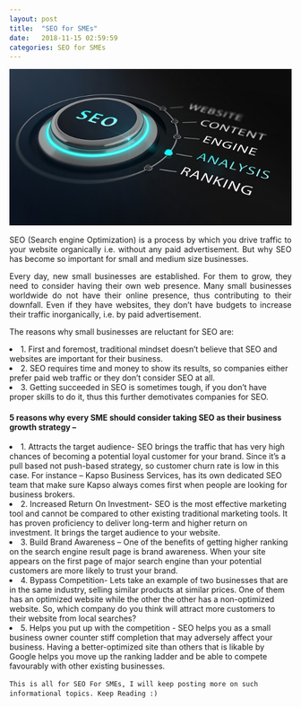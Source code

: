 ```yaml
---
layout: post
title:  "SEO for SMEs"
date:   2018-11-15 02:59:59
categories: SEO for SMEs
---
```



<html>
<head>
<style>
div {
  text-align: justify;
  text-justify: inter-word;
}
</style>
</head>
<body>


<img src="/img/seo.jpg" class="img-responsive" alt="">
<p>
	

</p>

<p align="justify">SEO (Search engine Optimization) is a process by which you drive traffic to your website organically i.e. without any paid advertisement. But why SEO has become so important for small and medium size businesses.</p>

<p align="justify">Every day, new small businesses are established. For them to grow, they need to consider having their own web presence. Many small businesses worldwide do not have their online presence, thus contributing to their downfall. Even if they have websites, they don’t have budgets to increase their traffic inorganically, i.e. by paid advertisement. </p>
<p align="justify">The reasons why small businesses are reluctant for SEO are:

<li>1. First and foremost, traditional mindset doesn’t believe that SEO and websites are important for their business.</li>
<li>2. SEO requires time and money to show its results, so companies either prefer paid web traffic or they don’t consider SEO at all.</li>
<li>3.	Getting succeeded in SEO is sometimes tough, if you don’t have proper skills to do it, thus this further demotivates companies for SEO.</li>

</p>

<p align="justify">
	


<h4>5 reasons why every SME should consider taking SEO as their business growth strategy –</h4>
<li>1.	Attracts the target audience- SEO brings the traffic that has very high chances of becoming a potential loyal customer for your brand. Since it’s a pull based not push-based strategy, so customer churn rate is low in this case. For instance – Kapso Business Services, has its own dedicated SEO team that make sure Kapso always comes first when people are looking for business brokers.</li>
<li>2.	Increased Return On Investment- SEO is the most effective marketing tool and cannot be compared to other existing traditional marketing tools. It has proven proficiency to deliver long-term and higher return on investment.  It brings the target audience to your website.</li>
<li>
3.	Build Brand Awareness – One of the benefits of getting higher ranking on the search engine result page is brand awareness. When your site appears on the first page of major search engine than your potential customers are more likely to trust your brand. </li>

<li>
4.	Bypass Competition- Lets take an example of two businesses that are in the same industry, selling similar products at similar prices. One of them has an optimized website while the other the other has a non-optimized website. So, which company do you think will attract more customers to their website from local searches?</li>
<li>
5.	Helps you put up with the competition - SEO helps you as a small business owner counter stiff completion that may adversely affect your business. Having a better-optimized site than others that is likable by Google helps you move up the ranking ladder and be able to compete favourably with other existing businesses.</li>

</p>



<code>This is all for SEO For SMEs, I will keep posting more on such informational topics. Keep Reading :)</code>

</body>
</html>
